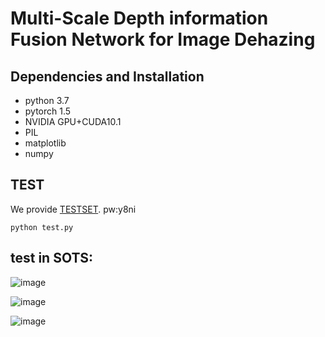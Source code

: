 # Multi-Scale Depth information Fusion Network for Image Dehazing

## Dependencies and Installation

- python 3.7
- pytorch 1.5
- NVIDIA GPU+CUDA10.1
- PIL
- matplotlib
- numpy

## TEST
We provide [TESTSET](https://pan.baidu.com/s/1Rkj-lskGT2UmWFoOtPeNmw). pw:y8ni 

`python test.py`

## test in SOTS:
![image](https://github.com/CCECfgd/MSDFN/blob/master/fig/indoor.jpg)

![image](https://github.com/CCECfgd/MSDFN/blob/master/fig/outdoor.jpg)

![image](https://github.com/CCECfgd/MSDFN/blob/master/fig/real.jpg)
